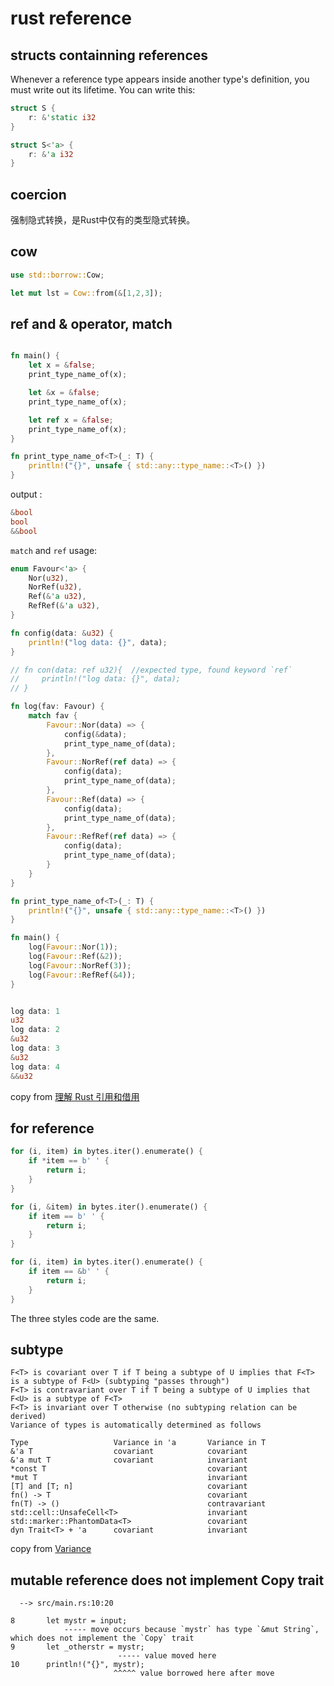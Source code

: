 # rust reference

## structs containning references
Whenever a reference type appears inside another type's definition, you must write out its lifetime. You can write this:

``` rust
struct S {
	r: &'static i32
}

struct S<'a> {
	r: &'a i32
}
```
## coercion
强制隐式转换，是Rust中仅有的类型隐式转换。

## cow

``` rust
use std::borrow::Cow;

let mut lst = Cow::from(&[1,2,3]);
```


## ref and & operator, match

``` rust

fn main() {
    let x = &false;
    print_type_name_of(x);

    let &x = &false;
    print_type_name_of(x);

    let ref x = &false;
    print_type_name_of(x);
}

fn print_type_name_of<T>(_: T) {
    println!("{}", unsafe { std::any::type_name::<T>() })
}

```
output :

``` rust
&bool
bool
&&bool
```

`match` and `ref` usage:

``` rust
enum Favour<'a> {
    Nor(u32),
    NorRef(u32),
    Ref(&'a u32),
    RefRef(&'a u32),
}

fn config(data: &u32) {
    println!("log data: {}", data);
}

// fn con(data: ref u32){  //expected type, found keyword `ref`
//     println!("log data: {}", data);
// }

fn log(fav: Favour) {
    match fav {
        Favour::Nor(data) => {
            config(&data);
            print_type_name_of(data);
        },
        Favour::NorRef(ref data) => {
            config(data);
            print_type_name_of(data);
        },
        Favour::Ref(data) => {
            config(data);
            print_type_name_of(data);
        },
        Favour::RefRef(ref data) => {
            config(data);
            print_type_name_of(data);
        }
    }
}

fn print_type_name_of<T>(_: T) {
    println!("{}", unsafe { std::any::type_name::<T>() })
}

fn main() {
    log(Favour::Nor(1));
    log(Favour::Ref(&2));
    log(Favour::NorRef(3));
    log(Favour::RefRef(&4));
}


log data: 1
u32
log data: 2
&u32
log data: 3
&u32
log data: 4
&&u32
```

copy from [理解 Rust 引用和借用](https://zhuanlan.zhihu.com/p/59998584)


## for reference

``` rust
for (i, item) in bytes.iter().enumerate() {
    if *item == b' ' {
        return i;
    }
}

for (i, &item) in bytes.iter().enumerate() {
    if item == b' ' {
        return i;
    }
}

for (i, item) in bytes.iter().enumerate() {
    if item == &b' ' {
        return i;
    }
}
```
The three styles code are the same.


## subtype

```
F<T> is covariant over T if T being a subtype of U implies that F<T> is a subtype of F<U> (subtyping "passes through")
F<T> is contravariant over T if T being a subtype of U implies that F<U> is a subtype of F<T>
F<T> is invariant over T otherwise (no subtyping relation can be derived)
Variance of types is automatically determined as follows

Type	               Variance in 'a	    Variance in T
&'a T	               covariant    	    covariant
&'a mut T	           covariant	        invariant
*const T		                            covariant
*mut T		                                invariant
[T] and [T; n]		                        covariant
fn() -> T		                            covariant
fn(T) -> ()		                            contravariant
std::cell::UnsafeCell<T>	                invariant
std::marker::PhantomData<T>	                covariant
dyn Trait<T> + 'a      covariant	        invariant
```
copy from [Variance](https://doc.rust-lang.org/reference/subtyping.html#variance)

## mutable reference does not implement Copy trait

```
  --> src/main.rs:10:20

8       let mystr = input;
            ----- move occurs because `mystr` has type `&mut String`, which does not implement the `Copy` trait
9       let _otherstr = mystr;
                        ----- value moved here
10      println!("{}", mystr);
                       ^^^^^ value borrowed here after move

```
